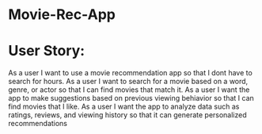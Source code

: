 # Movie-Rec-App

# User Story:
 As a user I want to use a movie recommendation app so that I dont have to search for hours.
 As a user I want to search for a movie based on a word, genre, or actor so that I can find movies that match it.
 As a user I want the app to make suggestions based on previous viewing behiavior so that I can find movies that I like.
 As a user I want the app to analyze data such as ratings, reviews, and viewing history so that it can generate personalized recommendations